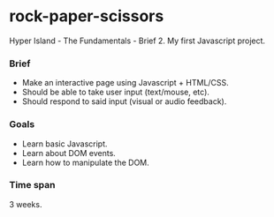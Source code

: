 # rock-paper-scissors

Hyper Island - The Fundamentals - Brief 2. My first Javascript project.

### Brief
- Make an interactive page using Javascript + HTML/CSS.
- Should be able to take user input (text/mouse, etc).
- Should respond to said input (visual or audio feedback).

### Goals
- Learn basic Javascript.
- Learn about DOM events.
- Learn how to manipulate the DOM.

### Time span
3 weeks.


